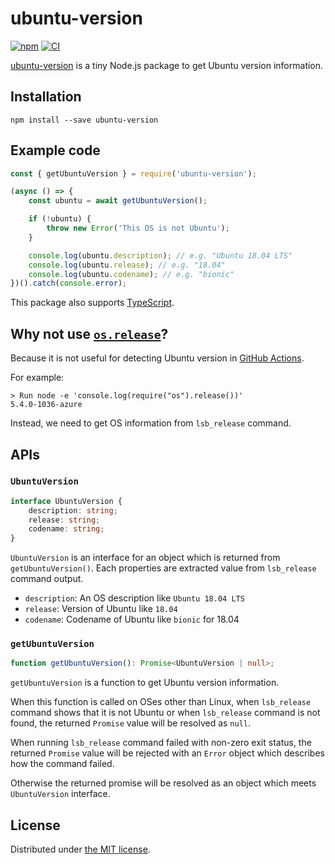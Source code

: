 ubuntu-version
==============
[![npm][npm-badge]][npm]
[![CI][ci-badge]][ci]

[ubuntu-version][npm] is a tiny Node.js package to get Ubuntu version information.

## Installation

```
npm install --save ubuntu-version
```

## Example code

```javascript
const { getUbuntuVersion } = require('ubuntu-version');

(async () => {
    const ubuntu = await getUbuntuVersion();

    if (!ubuntu) {
        throw new Error('This OS is not Ubuntu');
    }

    console.log(ubuntu.description); // e.g. "Ubuntu 18.04 LTS"
    console.log(ubuntu.release); // e.g. "18.04"
    console.log(ubuntu.codename); // e.g. "bionic"
})().catch(console.error);
```

This package also supports [TypeScript][ts].

## Why not use [`os.release`][os-release]?

Because it is not useful for detecting Ubuntu version in [GitHub Actions][ga].

For example:

```
> Run node -e 'console.log(require("os").release())'
5.4.0-1036-azure
```

Instead, we need to get OS information from `lsb_release` command.

## APIs

### `UbuntuVersion`

```typescript
interface UbuntuVersion {
    description: string;
    release: string;
    codename: string;
}
```

`UbuntuVersion` is an interface for an object which is returned from `getUbuntuVersion()`. Each
properties are extracted value from `lsb_release` command output.

- `description`: An OS description like `Ubuntu 18.04 LTS`
- `release`: Version of Ubuntu like `18.04`
- `codename`: Codename of Ubuntu like `bionic` for 18.04

### `getUbuntuVersion`

```typescript
function getUbuntuVersion(): Promise<UbuntuVersion | null>;
```

`getUbuntuVersion` is a function to get Ubuntu version information.

When this function is called on OSes other than Linux, when `lsb_release` command shows that it is
not Ubuntu or when `lsb_release` command is not found, the returned `Promise` value will be resolved
as `null`.

When running `lsb_release` command failed with non-zero exit status, the returned `Promise` value
will be rejected with an `Error` object which describes how the command failed.

Otherwise the returned promise will be resolved as an object which meets `UbuntuVersion` interface.

## License

Distributed under [the MIT license](./LICENSE.txt).

[npm]: https://www.npmjs.com/package/ubuntu-version
[npm-badge]: https://badge.fury.io/js/ubuntu-version.svg
[ci-badge]: https://github.com/rhysd/node-ubuntu-version/workflows/CI/badge.svg?branch=master&event=push
[ci]: https://github.com/rhysd/node-ubuntu-version/actions?query=workflow%3ACI
[ts]: https://www.typescriptlang.org/
[os-release]: https://nodejs.org/api/os.html#os_os_release
[ga]: https://github.com/features/actions
